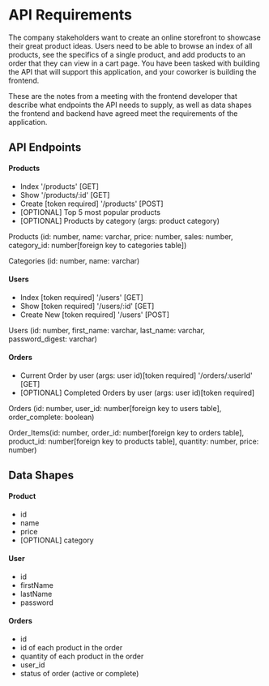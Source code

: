 # API Requirements

The company stakeholders want to create an online storefront to showcase their great product ideas. Users need to be able to browse an index of all products, see the specifics of a single product, and add products to an order that they can view in a cart page. You have been tasked with building the API that will support this application, and your coworker is building the frontend.

These are the notes from a meeting with the frontend developer that describe what endpoints the API needs to supply, as well as data shapes the frontend and backend have agreed meet the requirements of the application.

## API Endpoints

#### Products

- Index '/products' [GET]
- Show '/products/:id' [GET]
- Create [token required] '/products' [POST]
- [OPTIONAL] Top 5 most popular products
- [OPTIONAL] Products by category (args: product category)

Products (id: number, name: varchar, price: number, sales: number, category_id: number[foreign key to categories table])

Categories (id: number, name: varchar)

#### Users

- Index [token required] '/users' [GET]
- Show [token required] '/users/:id' [GET]
- Create New [token required] '/users' [POST]

Users (id: number, first_name: varchar, last_name: varchar, password_digest: varchar)

#### Orders

- Current Order by user (args: user id)[token required] '/orders/:userId' [GET]
- [OPTIONAL] Completed Orders by user (args: user id)[token required]

Orders (id: number, user_id: number[foreign key to users table], order_complete: boolean)

Order_Items(id: number, order_id: number[foreign key to orders table], product_id: number[foreign key to products table], quantity: number, price: number)

## Data Shapes

#### Product

- id
- name
- price
- [OPTIONAL] category

#### User

- id
- firstName
- lastName
- password

#### Orders

- id
- id of each product in the order
- quantity of each product in the order
- user_id
- status of order (active or complete)
